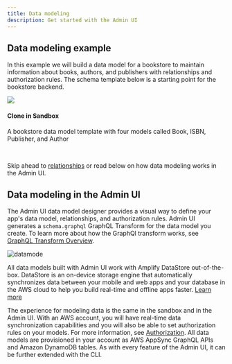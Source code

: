 ```yaml
---
title: Data modeling
description: Get started with the Admin UI
---
```


## Data modeling example

In this example we will build a data model for a bookstore to maintain information about books, authors, and publishers with relationships and authorization rules. The schema template below is a starting point for the bookstore backend.

<docs-card external url="https://sandbox.amplifyapp.com/schema-design/0c609930-f634-42a7-90e8-687b71ca50df/clone" container-tag="amplify-external-link">
        <img slot="graphic" src="~/images/console/adminui.svg" />
        <h4 slot="heading">Clone in Sandbox</h4>
        <p slot="description">A bookstore data model template with four models called Book, ISBN, Publisher, and Author</p>
</docs-card>
<br/>

Skip ahead to [relationships](~/console/data/relationships.md) or read below on how data modeling works in the Admin UI.

## Data modeling in the Admin UI

The Admin UI data model designer provides a visual way to define your app's data model, relationships, and authorization rules. Admin UI generates a `schema.graphql` GraphQL Transform for the data model you create. To learn more about how the GraphQl transform works, see [GraphQL Transform Overview](~/cli/graphql-transformer/overview.md). 

![datamode](~/images/console/datamodel.gif)

All data models built with Admin UI work with Amplify DataStore out-of-the-box. DataStore is an on-device storage engine that automatically synchronizes data between your mobile and web apps and your database in the AWS cloud to help you build real-time and offline apps faster. [Learn more](https://docs.awsamplifyconsole.com/lib/datastore/getting-started/)

The experience for modeling data is the same in the sandbox and in the Admin UI. With an AWS account, you will have real-time data synchronization capabilities and you will also be able to set authorization rules on your models. For more information, see [Authorization](~/console/authz/authorization.md). All data models are provisioned in your account as AWS AppSync GraphQL APIs and Amazon DynamoDB tables. As with every feature of the Admin UI, it can be further extended with the CLI.